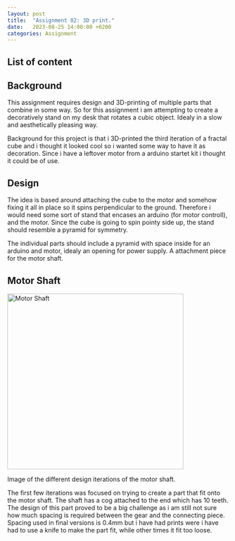 ```yaml
---
layout: post
title:  "Assignment 02: 3D print."
date:   2023-08-25 14:00:00 +0200
categories: Assignment
---
```


## List of content


## Background 

This assignment requires design and 3D-printing of multiple parts that combine in some way. So for this assignment i am attempting to create a decoratively stand on my desk that rotates a cubic object. Idealy in a slow and aesthetically pleasing way. 


Background for this project is that i 3D-printed the third iteration of a fractal cube and i thought it looked cool so i wanted some way to have it as decoration. Since i have a leftover motor from a arduino startet kit i thought it could be of use. 


## Design 

The idea is based around attaching the cube to the motor and somehow fixing it all in place so it spins perpendicular to the ground. Therefore i would need some sort of stand that encases an arduino (for motor controll), and the motor. Since the cube is going to spin pointy side up, the stand should resemble a pyramid for symmetry. 

The individual parts should include a pyramid with space inside for an arduino and motor, idealy an opening for power supply. A attachment piece for the motor shaft. 


## Motor Shaft

<img src="{{ '/assets/images/motor_shaft.jpg' | prepend: site.baseurl | prepend: site.url}}" alt="Motor Shaft" height=400px/>

Image of the different design iterations of the motor shaft.

The first few iterations was focused on trying to create a part that fit onto the motor shaft. The shaft has a cog attached to the end which has 10 teeth. The design of this part proved to be a big challenge as i am still not sure how much spacing is required between the gear and the connecting piece. Spacing used in final versions is 0.4mm but i have had prints were i have had to use a knife to make the part fit, while other times it fit too loose. 